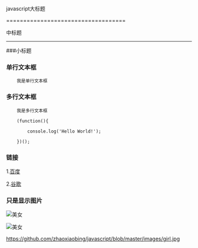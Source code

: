 

javascript大标题

===================================




中标题

-----------------------------------




###小标题







### 单行文本框

        我是单行文本框




### 多行文本框

        我是多行文本框

        (function(){

            console.log('Hello World!');

        })();

### 链接

1.[百度](http://www.baidu.com)<br/>

2.[谷歌](http://www.google.com)<br/>




### 只是显示图片

![美女](https://www.zybuluo.com/static/img/logo.png)

![美女](https://www.zybuluo.com/static/img/logo.png '美女')

https://github.com/zhaoxiaobing/javascript/blob/master/images/girl.jpg


